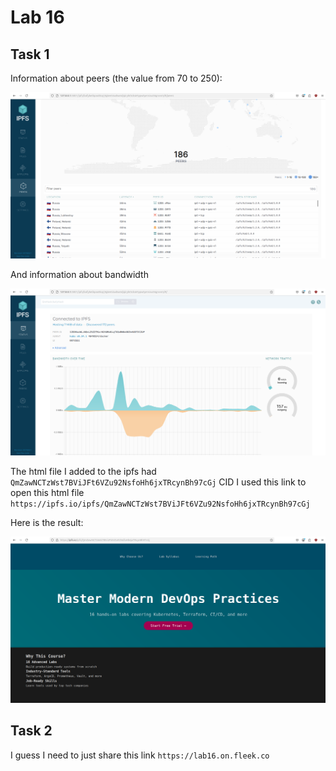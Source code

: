 # Lab 16

## Task 1

Information about peers (the value from 70 to 250):

![img.png](img.png)

And information about bandwidth

![img_1.png](img_1.png)

The html file I added to the ipfs had
`QmZawNCTzWst7BViJFt6VZu92NsfoHh6jxTRcynBh97cGj` CID
I used this link to open this html file
`https://ipfs.io/ipfs/QmZawNCTzWst7BViJFt6VZu92NsfoHh6jxTRcynBh97cGj`

Here is the result:

![img_2.png](img_2.png)


## Task 2

I guess I need to just share this link
`https://lab16.on.fleek.co`

